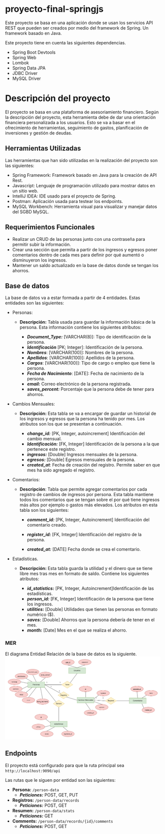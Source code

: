 # proyecto-final-springjs
Este proyecto se basa en una aplicación donde se usan los servicios API REST que pueden ser creados por medio del framework de Spring. Un framework basado en Java.

Este proyecto tiene en cuenta las siguientes dependencias.
* Spring Boot Devtools
* Spring Web
* Lombok
* Spring Data JPA
* JDBC Driver
* MySQL Driver

# Descripción del proyecto
El proyecto se basa en una plataforma de asesoriamiento financiero. Según la descripción del proyecto, esta herramienta debe de dar una orientación financiera personalizada a los usuarios. Esto se va a basar en el ofrecimiento de herramientas, seguimiento de gastos, planificación de inversiones y gestión de deudas.

## Herramientas Utilizadas
Las herramientas que han sido utilizadas en la realización del proyecto son las siguientes:
* Spring Framework: Framework basado en Java para la creación de API Rest.
* Javascript: Lenguaje de programación utilizado para mostrar datos en un sitio web.
* IntelliJ IDEA: IDE usado para el proyecto de Spring.
* Postman: Aplicación usada para testear los endpoints.
* MySQL Workbench: Herramienta visual para visualizar y manejar datos del SGBD MySQL.

## Requerimientos Funcionales
* Realizar un CRUD de las personas junto con una contraseña para permitir subir la información.
* Crear una sección que permita a partir de los ingresos y egresos poner comentarios dentro de cada mes para definir por qué aumentó o disminuyeron los ingresos.
* Mantener un saldo actualizado en la base de datos donde se tengan los ahorros.


## Base de datos
La base de datos va a estar formada a partir de 4 entidades. Estas entidades son las siguientes:

* Personas: 
    * **Descripción:** Tabla usada para guardar la información básica de la persona. Esta información contiene los siguientes atributos:

        * ***Document_Type:*** [VARCHAR(8)]: Tipo de identificación de la persona.
        * ***Identificación*** [PK; Integer]: Identificación de la persona.
        * ***Nombres***: [VARCHAR(100)]: Nombres de la persona.
        * ***Apellidos***: [VARCHAR(100)]: Apellidos de la persona.
        * ***Cargos***: [VARCHAR(100)]: Tipo de cargo o empleo que tiene la persona.
        * ***Fecha de Nacimiento***: [DATE]: Fecha de nacimiento de la persona.
        * ***email:*** Correo electrónico de la persona registrada.
        * ***saves_percent:*** Porcentaje que la persona debe de tener para ahorros.

* Cambios Mensuales:
    * **Descripción:** Esta tabla se va a encargar de guardar un historial de los ingresos y egresos que la persona ha tenido por mes. Los atributos son los que se presentan a continuación.

        * ***change_id:*** [PK, Integer, autoincrement] Identificación del cambio mensual.
        * ***Identificación:*** [FK, Integer] Identificación de la persona a la que pertenece este registro.
        * ***ingresos:*** [Double] Ingresos mensuales de la persona.
        * ***egresos:*** [Double] Egresos mensuales de la persona.
        * ***created_at***: Fecha de creación del registro. Permite saber en que mes ha sido agregado el registro.

* Comentarios:

    * **Descripción**: Tabla que permite agregar comentarios por cada registro de cambios de ingresos por persona. Esta tabla mantiene todos los comentarios que se tengan sobre el por qué tiene ingresos más altos por ejemplo o gastos más elevados. Los atributos en esta tabla son los siguientes:

        * ***comment_id:*** [PK, Integer, Autoincrement] Identificación del comentario creado.

        * ***register_id:*** [FK, Integer] Identificación del registro de la persona.

        * ***created_at:*** [DATE] Fecha donde se crea el comentario.

* Estadísticas.
    * **Descripción:** Esta tabla guarda la utilidad y el dinero que se tiene libre mes tras mes en formato de saldo. Contiene los siguientes atributos:

        * ***id_statistics:*** [PK, Integer, Autoincrement]Identificación de las estadísticas.
        * ***person_id:*** [FK, Integer] Identificación de la persona que tiene los ingresos.
        * ***utilities:*** [Double]
        Utilidades que tienen las personas en formato numérico ($).
        * ***saves:*** [Double] Ahorros que la persona debería de tener en el mes.
        * ***month:*** [Date] Mes en el que se realiza el ahorro.

### MER
El diagrama Entidad Relación de la base de datos es la siguiente.
![Diagrama Entidad Relación](./database/mer.png)

## Endpoints
El proyecto está configurado para que la ruta principal sea
 ```http://localhost:9090/api```

Las rutas que le siguen por entidad son las siguientes:

* **Persona:** ```/person-data```
    * ***Peticiones:*** POST, GET, PUT
* **Registros:** ```/person-data/records```
    * ***Peticiones:*** POST, GET
* **Resumen:** ```/person-data/stats```
    * ***Peticiones:*** GET
* **Comments:** ```/person-data/records/{id}/comments```
    * ***Peticiones:*** POST, GET
